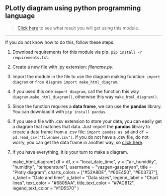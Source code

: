 ## PLotly diagram using python programming language

> [Click here](https://vazgen-gasparyan.github.io/plotly-diagram/vazgen-gasparyan) to see what result you will get using this module.

<hr/>

If you do not know how to do this, follow these steps.

1. Download requirements for this module via pip։ `pip install -r requirements.txt`.
2. Create a new file with .py extension: *filename.py*.
3. Import the module in the file to use the diagram making function։ `import diagram` or `from diagram import make_html_diagram`.
4. If you used this one `import diagram`, call the function this way `diagram.make_html_diagram()`, otherwise this way `make_html_diagram()`.
5. Since the function requires a **data frame**, we can use the **pandas** library. You can download it with `pip install pandas`.
6. If you use a file with .csv extension to store your data, you can easily get a diagram that matches that data. Just import the **pandas** library to create a data frame from a .csv file: `import pandas as pd` and `df = pd.read_csv("filename.csv")`. If you do not have a .csv file, do not worry, you can get the data frame in another way, so [click here](https://pandas.pydata.org/docs/reference/api/pandas.DataFrame.html).
7. If you have everything, it is your turn to make a diagram.


    make_html_diagram(
        df = df, x = "local_date_time",
        y = ["air_humidity", "humidity", "temperature"],
        username = "vazgen-gasparyan", title = "Plotly diagram",
        charts_colors = ["#52A8DE", "#60E450", "#E03737"],
        x_label = "Date and time", y_label = "Data sizes",
        legend_label = "Chart lines", text_color = "#6805AA",
        title_text_color = "#7AC812", legend_text_color = "#1D5570"
    )
